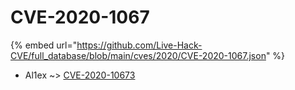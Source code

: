 # CVE-2020-1067
{% embed url="https://github.com/Live-Hack-CVE/full_database/blob/main/cves/2020/CVE-2020-1067.json" %}

* Al1ex ~> [CVE-2020-10673](https://www.alice-snow.ru/2020/database/cve-2020-1067/cve-2020-10673-al1ex)
